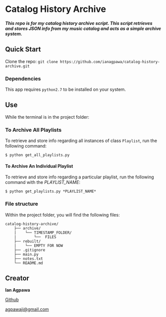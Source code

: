 # Catalog History Archive

##### This repo is for my catalog history archive script.  This script retrieves and stores JSON info from my music catalog and acts as a simple archive system.      


## Quick Start
Clone the repo: `git clone https://github.com/ianagpawa/catalog-history-archive.git`


### Dependencies
This app requires `python2.7` to be installed on your system.


## Use
While the terminal is in the project folder:

### To Archive All Playlists
To retrieve and store info regarding all instances of class `Playlist`, run the following command:
```
$ python get_all_playlists.py
```

#### To Archive An Individual Playlist
To retrieve and store info regarding a particular playlist, run the following command with the *PLAYLIST_NAME*:
```
$ python get_playlists.py *PLAYLIST_NAME*
```

### File structure
Within the project folder, you will find the following files:

```
catalog-history-archive/
    ├── archive/
    |    └── TIMESTAMP_FOLDER/
    |        └──  FILES
    ├── rebuilt/
    |    └── EMPTY FOR NOW
    ├── .gitignore
    ├── main.py
    ├── notes.txt
    └── README.md
```

## Creator

**Ian Agpawa**


[Github](https://github.com/ianagpawa)

 agpawaji@gmail.com
